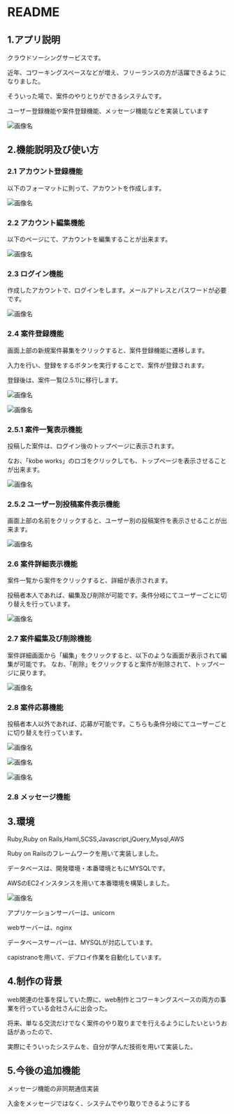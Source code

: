 # README

## 1.アプリ説明

クラウドソーシングサービスです。

近年、コワーキングスペースなどが増え、フリーランスの方が活躍できるようになりました。

そういった場で、案件のやりとりができるシステムです。

ユーザー登録機能や案件登録機能、メッセージ機能などを実装しています

![画像名](https://github.com/hiwa1223/kobe-works/blob/master/kobe-works%20%E3%82%A2%E3%83%95%E3%82%9A%E3%83%AA%E8%AA%AC%E6%98%8E.png)

## 2.機能説明及び使い方

### 2.1 アカウント登録機能

以下のフォーマットに則って、アカウントを作成します。

![画像名](https://github.com/hiwa1223/kobe-works/blob/master/kobe-works-create-acccount.png)

### 2.2 アカウント編集機能

以下のページにて、アカウントを編集することが出来ます。

![画像名](https://github.com/hiwa1223/kobe-works/blob/master/kobe-works-edit-account.png)

### 2.3 ログイン機能

作成したアカウントで、ログインをします。メールアドレスとパスワードが必要です。

![画像名](https://github.com/hiwa1223/kobe-works/blob/master/kobe-works-login.png)

### 2.4 案件登録機能

画面上部の新規案件募集をクリックすると、案件登録機能に遷移します。

入力を行い、登録をするボタンを実行することで、案件が登録されます。

登録後は、案件一覧(2.5.1)に移行します。

![画像名](https://github.com/hiwa1223/kobe-works/blob/master/%E6%96%B0%E8%A6%8F%E6%A1%88%E4%BB%B6%E3%81%AE%E5%8B%9F%E9%9B%86%EF%BC%91.png)

![画像名](https://github.com/hiwa1223/kobe-works/blob/master/%E6%96%B0%E8%A6%8F%E6%A1%88%E4%BB%B6%E3%81%AE%E5%8B%9F%E9%9B%86%EF%BC%92.png)

### 2.5.1 案件一覧表示機能

投稿した案件は、ログイン後のトップページに表示されます。

なお、「kobe works」のロゴをクリックしても、トップページを表示させることが出来ます。

![画像名](https://github.com/hiwa1223/kobe-works/blob/master/kobe-works_%E6%A1%88%E4%BB%B6%E4%B8%80%E8%A6%A7%E7%94%BB%E9%9D%A2.png)

### 2.5.2 ユーザー別投稿案件表示機能

画面上部の名前をクリックすると、ユーザー別の投稿案件を表示させることが出来ます。

![画像名](https://github.com/hiwa1223/kobe-works/blob/master/kobe_works_user_jobs.png)

### 2.6 案件詳細表示機能

案件一覧から案件をクリックすると、詳細が表示されます。

投稿者本人であれば、編集及び削除が可能です。条件分岐にてユーザーごとに切り替えを行っています。

![画像名](https://github.com/hiwa1223/kobe-works/blob/master/kobe-works%E6%A1%88%E4%BB%B6%E4%B8%80%E8%A6%A7%E8%A1%A8%E7%A4%BA.png)

### 2.7 案件編集及び削除機能

案件詳細画面から「編集」をクリックすると、以下のような画面が表示されて編集が可能です。
なお、「削除」をクリックすると案件が削除されて、トップページに戻ります。

![画像名](https://github.com/hiwa1223/kobe-works/blob/master/kobe-works%E6%A1%88%E4%BB%B6%E7%B7%A8%E9%9B%86.png)

### 2.8 案件応募機能

投稿者本人以外であれば、応募が可能です。こちらも条件分岐にてユーザーごとに切り替えを行っています。

![画像名](https://github.com/hiwa1223/kobe-works/blob/master/kobe-works%E5%BF%9C%E5%8B%9F%E7%94%BB%E9%9D%A2.png)

![画像名](https://github.com/hiwa1223/kobe-works/blob/master/kobe-works%E5%BF%9C%E5%8B%9F%E5%86%85%E5%AE%B9%E3%81%AE%E7%A2%BA%E8%AA%8D.png)

![画像名](https://github.com/hiwa1223/kobe-works/blob/master/kobe-works-%E5%AE%8C%E4%BA%86%E3%83%A1%E3%83%83%E3%82%BB%E3%83%BC%E3%82%B7%E3%82%99.png)

### 2.8 メッセージ機能



## 3.環境

Ruby,Ruby on Rails,Haml,SCSS,Javascript,jQuery,Mysql,AWS

Ruby on Railsのフレームワークを用いて実装しました。

データベースは、開発環境・本番環境ともにMYSQLです。

AWSのEC2インスタンスを用いて本番環境を構築しました。

![画像名](https://github.com/hiwa1223/kobe-works/blob/master/%E6%9C%AC%E7%95%AA%E7%92%B0%E5%A2%83.png)

アプリケーションサーバーは、unicorn

webサーバーは、nginx

データベースサーバーは、MYSQLが対応しています。

capistranoを用いて、デプロイ作業を自動化しています。


## 4.制作の背景

web関連の仕事を探していた際に、web制作とコワーキングスペースの両方の事業を行っている会社さんに出会った。

将来、単なる交流だけでなく案件のやり取りまでを行えるようにしたいというお話があったので、

実際にそういったシステムを、自分が学んだ技術を用いて実装した。

## 5.今後の追加機能

メッセージ機能の非同期通信実装

入金をメッセージではなく、システムでやり取りできるようにする
